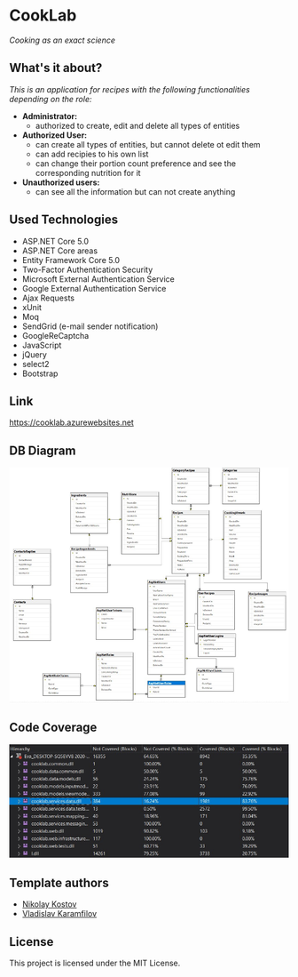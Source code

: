 # CookLab
*Cooking as an exact science*

## What's it about?
*This is an application for recipes with the following functionalities depending on the role:*

- **Administrator:**
    - authorized to create, edit and delete all types of entities
- **Authorized User:**
    - can create all types of entities, but cannot delete ot edit them
    - can add recipies to his own list
    - can change their portion count preference and see the corresponding nutrition for it
- **Unauthorized users:**
    - can see all the information but can not create anything

## Used Technologies

- ASP.NET Core 5.0
- ASP.NET Core areas
- Entity Framework Core 5.0
- Two-Factor Authentication Security
- Microsoft External Authentication Service
- Google External Authentication Service
- Ajax Requests
- xUnit
- Moq
- SendGrid (e-mail sender notification)
- GoogleReCaptcha
- JavaScript
- jQuery
- select2
- Bootstrap

## Link
https://cooklab.azurewebsites.net

## DB Diagram
![](https://github.com/EvaDoychinova/CookLab/blob/master/DatabaseDiagram.jpg)

## Code Coverage
![](https://github.com/EvaDoychinova/CookLab/blob/master/CodeCoverageAll.jpg)

## Template authors

- [Nikolay Kostov](https://github.com/NikolayIT)
- [Vladislav Karamfilov](https://github.com/vladislav-karamfilov)

## License

This project is licensed under the MIT License.
